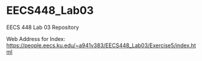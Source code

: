 # EECS448_Lab03
EECS 448 Lab 03 Repository

Web Address for Index:
https://people.eecs.ku.edu/~a941v383/EECS448_Lab03/Exercise5/index.html
